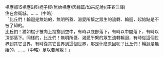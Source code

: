 相應部15相應9經/棍子經(無始相應/因緣篇/如來記說)(莊春江譯)  
住在舍衛城。……（中略）  
「比丘們！輪迴是無始的，無明所蓋、渴愛所繫之眾生的流轉、輪迴，起始點是不被了知的。  
比丘們！猶如棍子被向上投擲到空中，有時以底部落下，有時以中間落下，有時以頂部落下。同樣的，比丘們！無明所蓋、渴愛所繫的眾生流轉輪迴，有時從這個世界到其它世界，有時從其它世界到這個世界，那是什麼原因呢？比丘們！輪迴是無始的，……（中略）足以要解脫！」  
  
  
